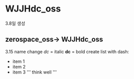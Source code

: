 # WJJHdc_oss
3.8일 생성
## zerospace_oss-> WJJHdc_oss
3.15 name change
*dc* = italic **dc** = bold
create list with dash:
- item 1
- item 2
- item 3
'''
think well
'''
